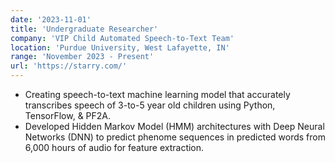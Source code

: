 ```yaml
---
date: '2023-11-01'
title: 'Undergraduate Researcher'
company: 'VIP Child Automated Speech-to-Text Team'
location: 'Purdue University, West Lafayette, IN'
range: 'November 2023 - Present'
url: 'https://starry.com/'
---
```


- Creating speech-to-text machine learning model that accurately transcribes speech of 3-to-5 year old children using Python, TensorFlow, & PF2A.
- Developed Hidden Markov Model (HMM) architectures with Deep Neural Networks (DNN) to predict phenome sequences in predicted words from 6,000 hours of audio for feature extraction.
